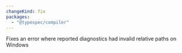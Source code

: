 ```yaml
---
changeKind: fix
packages:
  - "@typespec/compiler"
---
```


Fixes an error where reported diagnostics had invalid relative paths on Windows